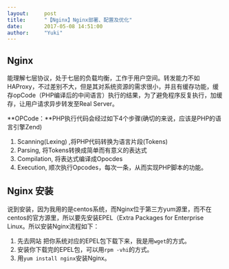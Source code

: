 ```yaml
---
layout:     post
title:      "【Nginx】Nginx部署、配置及优化"
date:       2017-05-08 14:51:00
author:     "Yuki"
---
```

## Nginx

能理解七层协议，处于七层的负载均衡，工作于用户空间。转发能力不如HAProxy，不过差别不大，但是其对系统资源的需求很小，并且有缓存功能，缓存opCode（PHP编译后的中间语言）执行的结果，为了避免程序反复执行，加缓存，让用户请求异步转发至Real Server。

**OPCode：**PHP执行代码会经过如下4个步骤(确切的来说，应该是PHP的语言引擎Zend)

1. Scanning(Lexing) ,将PHP代码转换为语言片段(Tokens)
2. Parsing, 将Tokens转换成简单而有意义的表达式
3. Compilation, 将表达式编译成Opocdes
4. Execution, 顺次执行Opcodes，每次一条，从而实现PHP脚本的功能。

## Nginx 安装

说到安装，因为我用的是centos系统，而Nginx位于第三方yum源里，而不在centos的官方源里，所以要先安装EPEL（Extra Packages for Enterprise Linux。所以安装Nginx流程如下：

1. 先去网站 [](http://fedoraproject.org/wiki/EPEL)把你系统对应的EPEL包下载下来，我是用`wget`的方式。 
2. 安装你下载完的EPEL包，可以用`rpm -vhi`的方式。
3. 用`yum install nginx`安装Nginx。